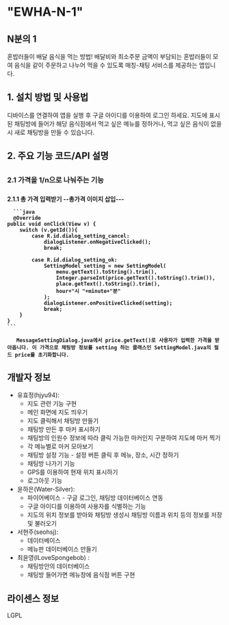 <h1>"EWHA-N-1"</h1>
<h2>N분의 1</h2>
혼밥러들이 배달 음식을 먹는 방법!
배달비와 최소주문 금액이 부담되는 혼밥러들이 모여 
음식을 같이 주문하고 나누어 먹을 수 있도록 매칭-채팅 서비스를 제공하는 앱입니다.

<h2>1. 설치 방법 및 사용법</h2>
디바이스를 연결하여 앱을 실행 후 구글 아이디를 이용하여 로그인 하세요.
지도에 표시된 채팅방에 들어가 해당 음식점에서 먹고 싶은 메뉴를 정하거나,
먹고 싶은 음식이 없을 시 새로 채팅방을 만들 수 있습니다.
<h2>2. 주요 기능 코드/API 설명<h2>
  <h3>2.1 가격을 1/n으로 나눠주는 기능 <h3>
    <h4>2.1.1 총 가격 입력받기
      --총가격 이미지 삽입---
     
      ```java
      @Override
    public void onClick(View v) {
        switch (v.getId()){
            case R.id.dialog_setting_cancel:
                dialogListener.onNegativeClicked();
                break;

            case R.id.dialog_setting_ok:
                SettingModel setting = new SettingModel(
                    menu.getText().toString().trim(),
                    Integer.parseInt(price.getText().toString().trim()),
                    place.getText().toString().trim(),                            
                    hour+"시 "+minute+"분"
                );
                dialogListener.onPositiveClicked(setting);
                break;
        }
    }
    ```

       MessageSettingDialog.java에서 price.getText()로 사용자가 입력한 가격을 받아옵니다. 이 가격으로 채팅방 정보를 setting 하는 클래스인 SettingModel.java의 필드 price를 초기화합니다.
      
  

<h2>개발자 정보</h2>
<ul>
<li>
유효정(hjyu94): 
  <ul><li>지도 관련 기능 구현</li>
    <li>메인 화면에 지도 띄우기</li>
    <li>지도 클릭해서 채팅방 만들기</li>
    <li>채팅방 만든 후 마커 표시하기</li>
    <li>채팅방의 인원수 정보에 따라 클릭 가능한 마커인지 구분하여 지도에 마커 찍기</li>
    <li>각 메뉴별로 마커 모아보기</li>
    <li>채팅방 설정 기능 - 설정 버튼 클릭 후 메뉴, 장소, 시간 정하기</li>
    <li>채팅방 나가기 기능</li>
    <li>GPS를 이용하여 현재 위치 표시하기</li>
    <li>로그아웃 기능</li></ul>
</li>
<li>
  윤하은(Water-Silver): <ul><li>파이어베이스 - 구글 로그인, 채팅방 데이터베이스 연동</li>
  <li>구글 아이디를 이용하여 사용자를 식별하는 기능</li>
  <li>지도의 위치 정보를 받아와 채팅방 생성시 채팅방 이름과 위치 등의 정보를 저장 및 불러오기</li></ul>
</li>
<li>
  서현주(seohsj): <ul><li>데이터베이스</li>
  <li>메뉴판 데이터베이스 만들기</li></ul>
</li>
<li>
  최윤영(ILoveSpongebob) : <ul><li>채팅방안의 데이터베이스 </li>
  <li>채팅방 들어가면 메뉴창에 음식점 버튼 구현</li></ul>
</li>
</ul>
<h2>라이센스 정보</h2>
LGPL
